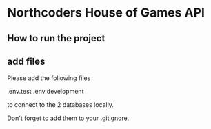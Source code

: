 # Northcoders House of Games API

## How to run the project

## add files
 
Please add the following files

 .env.test
 .env.development

to connect to the 2 databases locally.

Don't forget to add them to your .gitignore.
